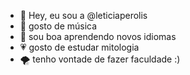 - 👋 Hey, eu sou a @leticiaperolis
- 🍁 gosto de música 
- 💌 sou boa aprendendo novos idiomas
- 💗 gosto de estudar mitologia
- 🌪️ tenho vontade de fazer faculdade :)
